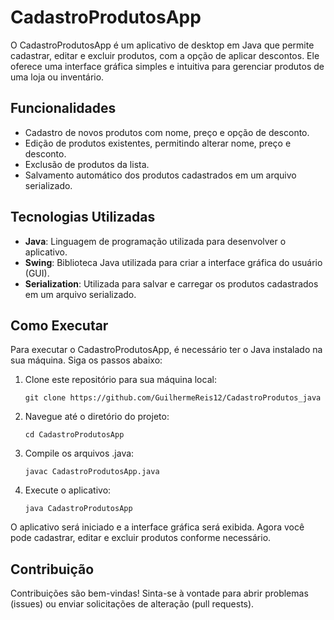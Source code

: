 # CadastroProdutosApp

O CadastroProdutosApp é um aplicativo de desktop em Java que permite cadastrar, editar e excluir produtos, com a opção de aplicar descontos. Ele oferece uma interface gráfica simples e intuitiva para gerenciar produtos de uma loja ou inventário.

## Funcionalidades

- Cadastro de novos produtos com nome, preço e opção de desconto.
- Edição de produtos existentes, permitindo alterar nome, preço e desconto.
- Exclusão de produtos da lista.
- Salvamento automático dos produtos cadastrados em um arquivo serializado.

## Tecnologias Utilizadas

- **Java**: Linguagem de programação utilizada para desenvolver o aplicativo.
- **Swing**: Biblioteca Java utilizada para criar a interface gráfica do usuário (GUI).
- **Serialization**: Utilizada para salvar e carregar os produtos cadastrados em um arquivo serializado.

## Como Executar

Para executar o CadastroProdutosApp, é necessário ter o Java instalado na sua máquina. Siga os passos abaixo:

1. Clone este repositório para sua máquina local:

    ```
    git clone https://github.com/GuilhermeReis12/CadastroProdutos_java
    ```

2. Navegue até o diretório do projeto:

    ```
    cd CadastroProdutosApp
    ```

3. Compile os arquivos .java:

    ```
    javac CadastroProdutosApp.java
    ```

4. Execute o aplicativo:

    ```
    java CadastroProdutosApp
    ```

O aplicativo será iniciado e a interface gráfica será exibida. Agora você pode cadastrar, editar e excluir produtos conforme necessário.

## Contribuição

Contribuições são bem-vindas! Sinta-se à vontade para abrir problemas (issues) ou enviar solicitações de alteração (pull requests).
